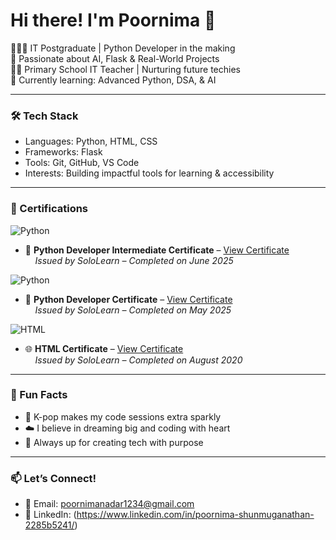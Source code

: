 # Hi there! I'm Poornima 👋

👩🏻‍💻 IT Postgraduate | Python Developer in the making  
🧠 Passionate about AI, Flask & Real-World Projects  
👩‍🏫 Primary School IT Teacher | Nurturing future techies  
🌱 Currently learning: Advanced Python, DSA, & AI

---

### 🛠 Tech Stack  
- Languages: Python, HTML, CSS  
- Frameworks: Flask  
- Tools: Git, GitHub, VS Code  
- Interests: Building impactful tools for learning & accessibility

---
### 📜 Certifications  
![Python](https://img.shields.io/badge/SoloLearn-Python%20Certified-blueviolet?style=for-the-badge&logo=python)  
- 🐍 **Python Developer Intermediate Certificate** – [View Certificate](Solo_learn_Python_Developer_Intermediate_Certificate.png)  
&nbsp;&nbsp;&nbsp;&nbsp;*Issued by SoloLearn – Completed on June 2025*

![Python](https://img.shields.io/badge/SoloLearn-Python%20Certified-blueviolet?style=for-the-badge&logo=python)  
- 🐍 **Python Developer Certificate** – [View Certificate](Solo_learn_Python_Developer_Certificate.png)  
&nbsp;&nbsp;&nbsp;&nbsp;*Issued by SoloLearn – Completed on May 2025*

![HTML](https://img.shields.io/badge/SoloLearn-HTML%20Certified-orange?style=for-the-badge&logo=html5)  
- 🌐 **HTML Certificate** – [View Certificate](solo_learn_HTML_Certificate.png)  
&nbsp;&nbsp;&nbsp;&nbsp;*Issued by SoloLearn – Completed on August 2020*

---

### 💫 Fun Facts  
- 💜 K-pop makes my code sessions extra sparkly  
- ☁️ I believe in dreaming big and coding with heart  
- 🎯 Always up for creating tech with purpose

---

### 📫 Let’s Connect!  
- 📧 Email: poornimanadar1234@gmail.com  
- 💼 LinkedIn: (https://www.linkedin.com/in/poornima-shunmuganathan-2285b5241/)
